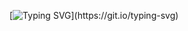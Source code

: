 [![Typing SVG](https://readme-typing-svg.demolab.com?font=Montserrat/?lines=howdy+peeps!)](https://git.io/typing-svg)
